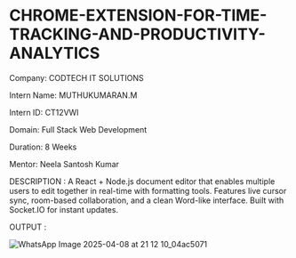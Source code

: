# CHROME-EXTENSION-FOR-TIME-TRACKING-AND-PRODUCTIVITY-ANALYTICS

Company: CODTECH IT SOLUTIONS

Intern Name: MUTHUKUMARAN.M

Intern ID: CT12VWI

Domain: Full Stack Web Development

Duration: 8 Weeks

Mentor: Neela Santosh Kumar

DESCRIPTION : A React + Node.js document editor that enables multiple users to edit together in real-time with formatting tools. Features live cursor sync, room-based collaboration, and a clean Word-like interface. Built with Socket.IO for instant updates.

OUTPUT : 

![WhatsApp Image 2025-04-08 at 21 12 10_04ac5071](https://github.com/user-attachments/assets/7d054d69-9f7b-4ddf-96d7-305d9989efd4)

